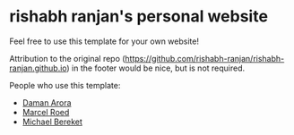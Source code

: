 # rishabh ranjan's personal website

Feel free to use this template for your own website!

Attribution to the original repo (<https://github.com/rishabh-ranjan/rishabh-ranjan.github.io>) in the footer would be nice, but is not required.

People who use this template:
* [Daman Arora](https://daman1209arora.github.io)
* [Marcel Roed](https://marcel.roed.me)
* [Michael Bereket](https://mbereket.github.io)
